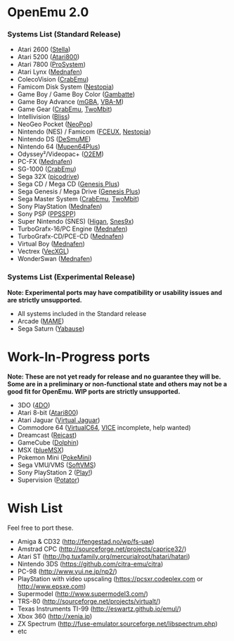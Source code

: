 # OpenEmu 2.0

### Systems List (Standard Release)

* Atari 2600 ([Stella](http://sourceforge.net/projects/stella/))
* Atari 5200 ([Atari800](http://sourceforge.net/projects/atari800/))
* Atari 7800 ([ProSystem](https://github.com/raz0red/wii7800))
* Atari Lynx ([Mednafen](http://mednafen.sourceforge.net/))
* ColecoVision ([CrabEmu](http://crabemu.sourceforge.net/))
* Famicom Disk System ([Nestopia](http://nestopia.sourceforge.net/))
* Game Boy / Game Boy Color ([Gambatte](https://github.com/sinamas/gambatte))
* Game Boy Advance ([mGBA](https://mgba.io/), [VBA-M](http://sourceforge.net/projects/vbam/))
* Game Gear ([CrabEmu](http://crabemu.sourceforge.net/), [TwoMbit](http://sourceforge.net/projects/twombit/))
* Intellivision ([Bliss](https://github.com/jeremiah-sypult/BlissEmu))
* NeoGeo Pocket ([NeoPop](http://neopop.emuxhaven.net/))
* Nintendo (NES) / Famicom ([FCEUX](http://sourceforge.net/projects/fceultra/), [Nestopia](http://nestopia.sourceforge.net/))
* Nintendo DS ([DeSmuME](http://desmume.org/))
* Nintendo 64 ([Mupen64Plus](https://github.com/mupen64plus))
* Odyssey²/Videopac+ ([O2EM](http://sourceforge.net/projects/o2em/))
* PC-FX ([Mednafen](http://mednafen.sourceforge.net/))
* SG-1000 ([CrabEmu](http://crabemu.sourceforge.net/))
* Sega 32X ([picodrive](https://github.com/notaz/picodrive))
* Sega CD / Mega CD ([Genesis Plus](https://github.com/ekeeke/Genesis-Plus-GX))
* Sega Genesis / Mega Drive ([Genesis Plus](https://github.com/ekeeke/Genesis-Plus-GX))
* Sega Master System ([CrabEmu](http://crabemu.sourceforge.net/), [TwoMbit](http://sourceforge.net/projects/twombit/))
* Sony PlayStation ([Mednafen](http://mednafen.sourceforge.net/))
* Sony PSP ([PPSSPP](https://github.com/hrydgard/ppsspp))
* Super Nintendo (SNES) ([Higan](http://byuu.org/), [Snes9x](https://github.com/snes9xgit/snes9x))
* TurboGrafx-16/PC Engine ([Mednafen](http://mednafen.sourceforge.net/))
* TurboGrafx-CD/PCE-CD ([Mednafen](http://mednafen.sourceforge.net/))
* Virtual Boy ([Mednafen](http://mednafen.sourceforge.net/))
* Vectrex ([VecXGL](http://jum.pdroms.de/emulators/emul.html))
* WonderSwan ([Mednafen](http://mednafen.sourceforge.net/))

### Systems List (Experimental Release)

**Note: Experimental ports may have compatibility or usability issues and are strictly unsupported.**

* All systems included in the Standard release
* Arcade ([MAME](https://github.com/mamedev/mame))
* Sega Saturn ([Yabause](https://github.com/Yabause/yabause))

# Work-In-Progress ports

**Note: These are not yet ready for release and no guarantee they will be. Some are in a preliminary or non-functional state and others may not be a good fit for OpenEmu. WIP ports are strictly unsupported.**

* 3DO ([4DO](http://www.fourdo.com/))
* Atari 8-bit ([Atari800](http://sourceforge.net/projects/atari800/))
* Atari Jaguar ([Virtual Jaguar](http://icculus.org/virtualjaguar/))
* Commodore 64 ([VirtualC64](https://github.com/dirkwhoffmann/virtualc64), [VICE](https://github.com/OpenEmu/VICE-Core) incomplete, help wanted)
* Dreamcast ([Reicast](https://github.com/reicast/reicast-emulator))
* GameCube ([Dolphin](https://github.com/dolphin-emu))
* MSX ([blueMSX](http://bluemsx.com))
* Pokemon Mini ([PokeMini](http://sourceforge.net/projects/pokemini/))
* Sega VMU/VMS ([SoftVMS](http://mc.pp.se/dc/sw.html))
* Sony PlayStation 2 ([Play!](https://github.com/jpd002/Play-))
* Supervision ([Potator](https://sourceforge.net/projects/potator/))

# Wish List

Feel free to port these.

* Amiga & CD32 (http://fengestad.no/wp/fs-uae)
* Amstrad CPC (http://sourceforge.net/projects/caprice32/)
* Atari ST (http://hg.tuxfamily.org/mercurialroot/hatari/hatari)
* Nintendo 3DS (https://github.com/citra-emu/citra)
* PC-98 (http://www.yui.ne.jp/np2/)
* PlayStation with video upscaling (https://pcsxr.codeplex.com or http://www.epsxe.com) 
* Supermodel (http://www.supermodel3.com/)
* TRS-80 (http://sourceforge.net/projects/virtualt/)
* Texas Instruments TI-99 (http://eswartz.github.io/emul/)
* Xbox 360 (http://xenia.jp)
* ZX Spectrum (http://fuse-emulator.sourceforge.net/libspectrum.php)
* etc
